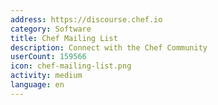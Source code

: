 ```yaml
---
address: https://discourse.chef.io
category: Software
title: Chef Mailing List
description: Connect with the Chef Community
userCount: 159566
icon: chef-mailing-list.png
activity: medium
language: en
---
```

